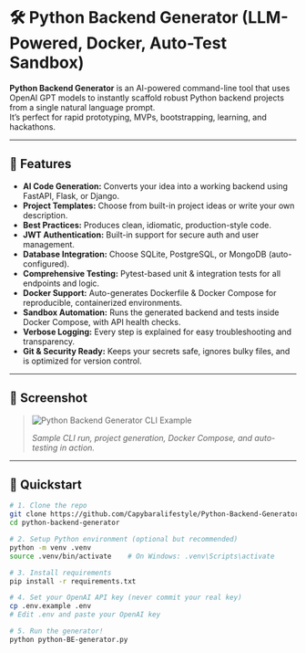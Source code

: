 # 🛠️ Python Backend Generator (LLM-Powered, Docker, Auto-Test Sandbox)

**Python Backend Generator** is an AI-powered command-line tool that uses OpenAI GPT models to instantly scaffold robust Python backend projects from a single natural language prompt.  
It’s perfect for rapid prototyping, MVPs, bootstrapping, learning, and hackathons.

---

## 🚀 Features

- **AI Code Generation:** Converts your idea into a working backend using FastAPI, Flask, or Django.
- **Project Templates:** Choose from built-in project ideas or write your own description.
- **Best Practices:** Produces clean, idiomatic, production-style code.
- **JWT Authentication:** Built-in support for secure auth and user management.
- **Database Integration:** Choose SQLite, PostgreSQL, or MongoDB (auto-configured).
- **Comprehensive Testing:** Pytest-based unit & integration tests for all endpoints and logic.
- **Docker Support:** Auto-generates Dockerfile & Docker Compose for reproducible, containerized environments.
- **Sandbox Automation:** Runs the generated backend and tests inside Docker Compose, with API health checks.
- **Verbose Logging:** Every step is explained for easy troubleshooting and transparency.
- **Git & Security Ready:** Keeps your secrets safe, ignores bulky files, and is optimized for version control.

---

## 📸 Screenshot

> ![Python Backend Generator CLI Example](https://raw.githubusercontent.com/<your-username>/<your-repo-name>/main/docs/demo_screenshot.png)
>
> _Sample CLI run, project generation, Docker Compose, and auto-testing in action._

---

## 🏃 Quickstart

```bash
# 1. Clone the repo
git clone https://github.com/Capybaralifestyle/Python-Backend-Generator.git
cd python-backend-generator

# 2. Setup Python environment (optional but recommended)
python -m venv .venv
source .venv/bin/activate    # On Windows: .venv\Scripts\activate

# 3. Install requirements
pip install -r requirements.txt

# 4. Set your OpenAI API key (never commit your real key)
cp .env.example .env
# Edit .env and paste your OpenAI key

# 5. Run the generator!
python python-BE-generator.py

